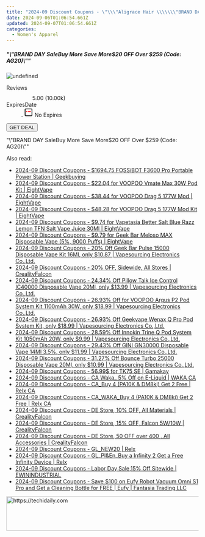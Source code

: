 ```yaml
---
title: "2024-09 Discount Coupons - \"\\\"Aligrace Hair \\\\\\\"BRAND DAY SaleBuy More Save More$20 OFF Over $259 (Code: AG20)\\\\\\\"\\\"\""
date: 2024-09-06T01:06:54.661Z
updated: 2024-09-07T01:06:54.661Z
categories:
  - Women's Apparel
---
```



<div class="max-w-4xl mx-auto grid grid-cols-1 lg:max-w-5xl lg:gap-x-20 lg:grid-cols-2">
  <div class="relative p-3 col-start-1 row-start-1 flex flex-col-reverse rounded-lg bg-gradient-to-t from-black/75 via-black/0 sm:bg-none sm:row-start-2 sm:p-0 lg:row-start-1">
    <h5 class="mt-1 text-lg font-semibold text-white sm:text-slate-900 md:text-2xl dark:sm:text-white">&quot;\&quot;BRAND DAY SaleBuy More Save More$20 OFF Over $259 (Code: AG20)\&quot;&quot;</h5>
  </div>
  
  <div class="col-start-1 col-end-3 row-start-1 grid gap-4 sm:mb-6 sm:grid-cols-4 lg:col-start-2 lg:row-span-6 lg:row-end-6 lg:mb-0 lg:gap-6">
      <img src="https://cdn3.impact.com//display-logo-via-campaign/19272.gif" onClick="javascript:window.open(decodeURIComponent('https%3A%2F%2Faligracehair.sjv.io%2Fc%2F5597632%2F1671181%2F19272'), '_blank');void(0);" alt="undefined" class="h-60 w-full rounded-lg object-cover sm:col-span-2 sm:h-52 lg:col-span-full" loading="lazy" />
    
  </div>
  <dl class="row-start-2 mt-4 flex items-center text-xs font-medium sm:row-start-3 sm:mt-1 md:mt-2.5 lg:row-start-2">
    <dt class="sr-only">Reviews</dt>
    <dd class="flex items-center text-indigo-600 dark:text-indigo-400">
      <svg width="24" height="24" fill="none" aria-hidden="true" class="mr-1 stroke-current dark:stroke-indigo-500">
        <path d="m12 5 2 5h5l-4 4 2.103 5L12 16l-5.103 3L9 14l-4-4h5l2-5Z" stroke-width="2" stroke-linecap="round" stroke-linejoin="round" />
      </svg>
      <span>5.00 <span class="font-normal text-slate-400">(10.00k)</span></span>
    </dd>
    <dt class="sr-only">ExpiresDate</dt>
    <dd class="flex items-center">
      <svg width="2" height="2" aria-hidden="true" fill="currentColor" class="mx-3 text-slate-300">
        <circle cx="1" cy="1" r="1" />
      </svg>
      <svg width="24" height="24" viewBox="0 0 24 24" fill="none" stroke="currentColor" stroke-width="2">
        <rect x="3" y="3" width="18" height="18" rx="2" fill="#fff" />
        <path d="M6 10L18 10" stroke="red" stroke-width="2" fill="none" />
        <path d="M10 6L10 18" stroke="#fff" stroke-width="2" fill="none" />
      </svg>
      No Expires    </dd>
  </dl>
  <div class="col-start-1 row-start-3 mt-4 self-center sm:col-start-2 sm:row-span-2 sm:row-start-2 sm:mt-0 lg:col-start-1 lg:row-start-3 lg:row-end-4 lg:mt-6">
    <button type="button" onClick="javascript:window.open(decodeURIComponent('https%3A%2F%2Faligracehair.sjv.io%2Fc%2F5597632%2F1671181%2F19272'), '_blank');void(0);" class="rounded-lg bg-red-600 px-3 py-2 text-sm font-medium leading-6 text-white">GET DEAL</button>
  </div>
  <p class="col-start-1 mt-4 text-sm leading-6 sm:col-span-2 lg:col-span-1 lg:row-start-4 lg:mt-6 dark:text-slate-400">
    "\"BRAND DAY SaleBuy More Save More$20 OFF Over $259 (Code: AG20)\""  </p>
</div>
<span class="atpl-alsoreadstyle">Also read:</span>
<div><ul>
<li><a href="https://coupons.techidaily.com/coupon-1228221-share-38812-sale/"><u>2024-09 Discount Coupons - $1694.75 FOSSiBOT F3600 Pro Portable Power Station | Geekbuying</u></a></li>
<li><a href="https://coupons.techidaily.com/coupon-1228020-share-59344-sale/"><u>2024-09 Discount Coupons - $22.04 for VOOPOO Vmate Max 30W Pod Kit | EightVape</u></a></li>
<li><a href="https://coupons.techidaily.com/coupon-1228117-share-59344-sale/"><u>2024-09 Discount Coupons - $38.44 for VOOPOO Drag 5 177W Mod | EightVape</u></a></li>
<li><a href="https://coupons.techidaily.com/coupon-1228094-share-59344-sale/"><u>2024-09 Discount Coupons - $48.28 for VOOPOO Drag 5 177W Mod Kit | EightVape</u></a></li>
<li><a href="https://coupons.techidaily.com/coupon-1227850-share-59344-sale/"><u>2024-09 Discount Coupons - $9.74 for Vapetasia Better Salt Blue Razz Lemon TFN Salt Vape Juice 30Ml | EightVape</u></a></li>
<li><a href="https://coupons.techidaily.com/coupon-1080612-share-59344-sale/"><u>2024-09 Discount Coupons - $9.79 for Geek Bar Meloso MAX Disposable Vape (5%, 9000 Puffs) | EightVape</u></a></li>
<li><a href="https://coupons.techidaily.com/coupon-1065605-share-90958-sale/"><u>2024-09 Discount Coupons - 20% Off Geek Bar Pulse 15000 Disposable Vape Kit 16Ml, only $10.87 | Vapesourcing Electronics Co.,Ltd.</u></a></li>
<li><a href="https://coupons.techidaily.com/coupon-1227817-share-150021-sale/"><u>2024-09 Discount Coupons - 20% OFF, Sidewide, All Stores | CrealityFalcon</u></a></li>
<li><a href="https://coupons.techidaily.com/coupon-1228403-share-90958-sale/"><u>2024-09 Discount Coupons - 24.34% Off Pillow Talk Ice Control IC40000 Disposable Vape 20Ml, only $13.99 | Vapesourcing Electronics Co.,Ltd.</u></a></li>
<li><a href="https://coupons.techidaily.com/coupon-1097106-share-90958-sale/"><u>2024-09 Discount Coupons - 26.93% Off for VOOPOO Argus P2 Pod System Kit 1100mAh 30W, only $18.99 | Vapesourcing Electronics Co.,Ltd.</u></a></li>
<li><a href="https://coupons.techidaily.com/coupon-1228182-share-90958-sale/"><u>2024-09 Discount Coupons - 26.93% Off Geekvape Wenax Q Pro Pod System Kit, only $18.99 | Vapesourcing Electronics Co.,Ltd.</u></a></li>
<li><a href="https://coupons.techidaily.com/coupon-1228185-share-90958-sale/"><u>2024-09 Discount Coupons - 28.59% Off Innokin Trine Q Pod System Kit 1050mAh 20W, only $9.99 | Vapesourcing Electronics Co.,Ltd.</u></a></li>
<li><a href="https://coupons.techidaily.com/coupon-1228401-share-90958-sale/"><u>2024-09 Discount Coupons - 29.43% Off GINI GN30000 Disposable Vape 14Ml 3.5%, only $11.99 | Vapesourcing Electronics Co.,Ltd.</u></a></li>
<li><a href="https://coupons.techidaily.com/coupon-1228402-share-90958-sale/"><u>2024-09 Discount Coupons - 31.27% Off Bounce Turbo 25000 Disposable Vape 20Ml, only $10.99 | Vapesourcing Electronics Co.,Ltd.</u></a></li>
<li><a href="https://coupons.techidaily.com/coupon-1228340-share-147961-sale/"><u>2024-09 Discount Coupons - 56.99$ for TK75 SE | Gamakay</u></a></li>
<li><a href="https://coupons.techidaily.com/coupon-1123042-share-92020-sale/"><u>2024-09 Discount Coupons - CA Waka_ 5% Off on E-Liquid | WAKA CA</u></a></li>
<li><a href="https://coupons.techidaily.com/coupon-1225731-share-92020-sale/"><u>2024-09 Discount Coupons - CA_Buy 4 (PA10K & DM8ki) Get 2 Free | Relx CA</u></a></li>
<li><a href="https://coupons.techidaily.com/coupon-1225732-share-92020-sale/"><u>2024-09 Discount Coupons - CA_WAKA_Buy 4 (PA10K & DM8ki) Get 2 Free | Relx CA</u></a></li>
<li><a href="https://coupons.techidaily.com/coupon-1228561-share-150021-sale/"><u>2024-09 Discount Coupons - DE Store, 10% OFF, All Materials | CrealityFalcon</u></a></li>
<li><a href="https://coupons.techidaily.com/coupon-1228560-share-150021-sale/"><u>2024-09 Discount Coupons - DE Store, 15% OFF, Falcon 5W/10W | CrealityFalcon</u></a></li>
<li><a href="https://coupons.techidaily.com/coupon-1228562-share-150021-sale/"><u>2024-09 Discount Coupons - DE Store, 50 OFF over 400 , All Accessories | CrealityFalcon</u></a></li>
<li><a href="https://coupons.techidaily.com/coupon-1227821-share-92020-sale/"><u>2024-09 Discount Coupons - GL_NEW20 | Relx</u></a></li>
<li><a href="https://coupons.techidaily.com/coupon-1120725-share-92020-sale/"><u>2024-09 Discount Coupons - GL_Pl&En_Buy a Infinity 2 Get a Free Infinity Device | Relx</u></a></li>
<li><a href="https://coupons.techidaily.com/coupon-1228191-share-77287-sale/"><u>2024-09 Discount Coupons - Labor Day Sale,15% Off Sitewide | EWININDUSTRIAL</u></a></li>
<li><a href="https://coupons.techidaily.com/coupon-1228463-share-115200-sale/"><u>2024-09 Discount Coupons - Save $100 on Eufy Robot Vacuum Omni S1 Pro and Get a Cleaning Bottle for FREE | Eufy | Fantasia Trading LLC</u></a></li>
</ul></div>

<ins class="adsbygoogle"
      style="display:block"
      data-ad-client="ca-pub-7571918770474297"
      data-ad-slot="8358498916"
      data-ad-format="auto"
      data-full-width-responsive="true"></ins>
<!-- affiliate ads begin -->
<a href="https://appsumo.8odi.net/c/5597632/2130869/7443" target="_top" id="2130869">
  <img src="//a.impactradius-go.com/display-ad/7443-2130869" border="0" alt="https://techidaily.com" width="600" height="90"/>
</a>
<img height="0" width="0" src="https://appsumo.8odi.net/i/5597632/2130869/7443" style="position:absolute;visibility:hidden;" border="0" />
<!-- affiliate ads end -->